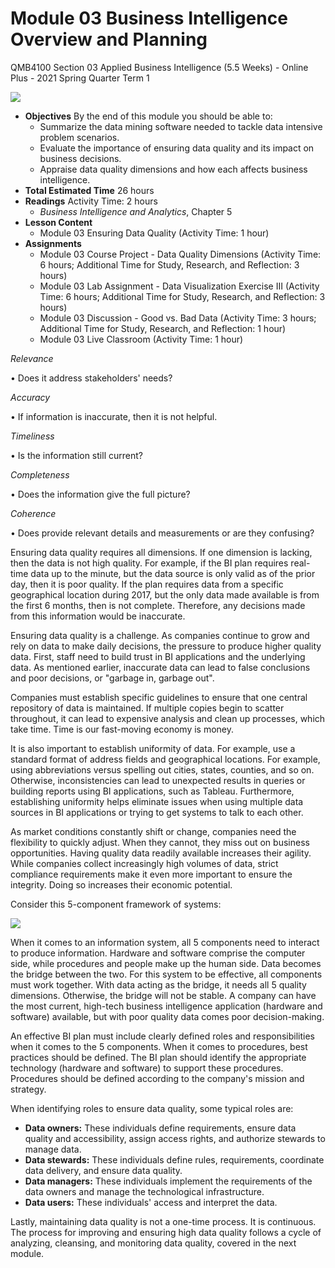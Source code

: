 #
# Module 03 Business Intelligence Overview and Planning

QMB4100 Section 03 Applied Business Intelligence (5.5 Weeks) - Online Plus - 2021 Spring Quarter Term 1

![](RackMultipart20210512-4-fei0nx_html_237499165a11f2b9.gif)

- **Objectives**
By the end of this module you should be able to:
  - Summarize the data mining software needed to tackle data intensive problem scenarios.
  - Evaluate the importance of ensuring data quality and its impact on business decisions.
  - Appraise data quality dimensions and how each affects business intelligence.
- **Total Estimated Time**
26 hours
- **Readings**
Activity Time: 2 hours
  - _Business Intelligence and Analytics_, Chapter 5
- **Lesson Content**
  - Module 03 Ensuring Data Quality (Activity Time: 1 hour)
- **Assignments**
  - Module 03 Course Project - Data Quality Dimensions (Activity Time: 6 hours; Additional Time for Study, Research, and Reflection: 3 hours)
  - Module 03 Lab Assignment - Data Visualization Exercise III (Activity Time: 6 hours; Additional Time for Study, Research, and Reflection: 3 hours)
  - Module 03 Discussion - Good vs. Bad Data (Activity Time: 3 hours; Additional Time for Study, Research, and Reflection: 1 hour)
  - Module 03 Live Classroom (Activity Time: 1 hour)

_Relevance_

• Does it address stakeholders&#39; needs?

_Accuracy_

• If information is inaccurate, then it is not helpful.

_Timeliness_

• Is the information still current?

_Completeness_

• Does the information give the full picture?

_Coherence_

• Does provide relevant details and measurements or are they confusing?

Ensuring data quality requires all dimensions. If one dimension is lacking, then the data is not high quality. For example, if the BI plan requires real-time data up to the minute, but the data source is only valid as of the prior day, then it is poor quality. If the plan requires data from a specific geographical location during 2017, but the only data made available is from the first 6 months, then is not complete. Therefore, any decisions made from this information would be inaccurate.

Ensuring data quality is a challenge. As companies continue to grow and rely on data to make daily decisions, the pressure to produce higher quality data. First, staff need to build trust in BI applications and the underlying data. As mentioned earlier, inaccurate data can lead to false conclusions and poor decisions, or &quot;garbage in, garbage out&quot;.

Companies must establish specific guidelines to ensure that one central repository of data is maintained. If multiple copies begin to scatter throughout, it can lead to expensive analysis and clean up processes, which take time. Time is our fast-moving economy is money.

It is also important to establish uniformity of data. For example, use a standard format of address fields and geographical locations. For example, using abbreviations versus spelling out cities, states, counties, and so on. Otherwise, inconsistencies can lead to unexpected results in queries or building reports using BI applications, such as Tableau. Furthermore, establishing uniformity helps eliminate issues when using multiple data sources in BI applications or trying to get systems to talk to each other.

As market conditions constantly shift or change, companies need the flexibility to quickly adjust. When they cannot, they miss out on business opportunities. Having quality data readily available increases their agility. While companies collect increasingly high volumes of data, strict compliance requirements make it even more important to ensure the integrity. Doing so increases their economic potential.

Consider this 5-component framework of systems:

![](RackMultipart20210512-4-fei0nx_html_7472a28e29da5d7f.png)

When it comes to an information system, all 5 components need to interact to produce information. Hardware and software comprise the computer side, while procedures and people make up the human side. Data becomes the bridge between the two. For this system to be effective, all components must work together. With data acting as the bridge, it needs all 5 quality dimensions. Otherwise, the bridge will not be stable. A company can have the most current, high-tech business intelligence application (hardware and software) available, but with poor quality data comes poor decision-making.

An effective BI plan must include clearly defined roles and responsibilities when it comes to the 5 components. When it comes to procedures, best practices should be defined. The BI plan should identify the appropriate technology (hardware and software) to support these procedures. Procedures should be defined according to the company&#39;s mission and strategy.

When identifying roles to ensure data quality, some typical roles are:

- **Data owners:** These individuals define requirements, ensure data quality and accessibility, assign access rights, and authorize stewards to manage data.
- **Data stewards:** These individuals define rules, requirements, coordinate data delivery, and ensure data quality.
- **Data managers:** These individuals implement the requirements of the data owners and manage the technological infrastructure.
- **Data users:** These individuals&#39; access and interpret the data.

Lastly, maintaining data quality is not a one-time process. It is continuous. The process for improving and ensuring high data quality follows a cycle of analyzing, cleansing, and monitoring data quality, covered in the next module.